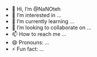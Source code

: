 - 👋 Hi, I’m @NaNOteh
- 👀 I’m interested in ...
- 🌱 I’m currently learning ...
- 💞️ I’m looking to collaborate on ...
- 📫 How to reach me ...
- 😄 Pronouns: ...
- ⚡ Fun fact: ...

<!---
NaNOteh/NaNOteh is a ✨ special ✨ repository because its `README.md` (this file) appears on your GitHub profile.
You can click the Preview link to take a look at your changes.
--->
